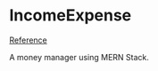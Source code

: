 # IncomeExpense

[Reference](https://www.youtube.com/watch?v=aD1c_YmHsFg&ab_channel=CodingWithDawid)

A money manager using MERN Stack.
